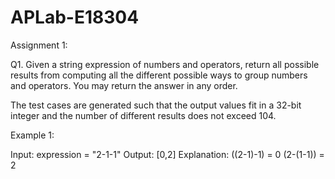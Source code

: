 # APLab-E18304

Assignment 1:

Q1. Given a string expression of numbers and operators, return all possible results from computing all the different possible ways to group numbers and operators. You may return the answer in any order.

The test cases are generated such that the output values fit in a 32-bit integer and the number of different results does not exceed 104.

Example 1:

Input: expression = "2-1-1"
Output: [0,2]
Explanation:
((2-1)-1) = 0 
(2-(1-1)) = 2
